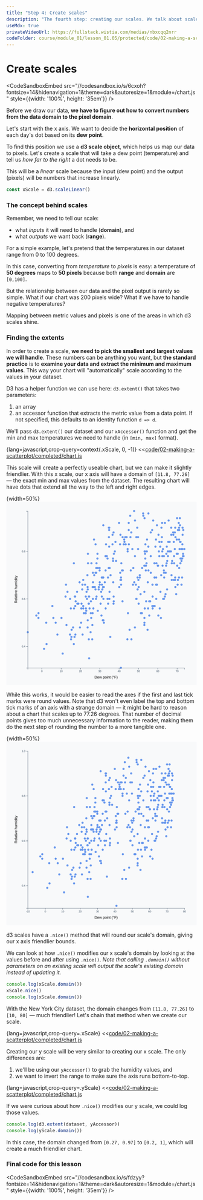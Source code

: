 ```yaml
---
title: "Step 4: Create scales"
description: "The fourth step: creating our scales. We talk about scales in more depth, and learn about d3.extent() & .nice()."
useMdx: true
privateVideoUrl: https://fullstack.wistia.com/medias/nbxcqq2nrr
codeFolder: course/module_01/lesson_01.05/protected/code/02-making-a-scatterplot/end
---
```


# Create scales

<CodeSandboxEmbed
  src="//codesandbox.io/s/6cxoh?fontsize=14&hidenavigation=1&theme=dark&autoresize=1&module=/chart.js"
  style={{width: '100%', height: '35em'}}
/>

Before we draw our data, **we have to figure out how to convert numbers from the data domain to the pixel domain**.

Let's start with the x axis. We want to decide the **horizontal position** of each day's dot based on its **dew point**.

To find this position we use a **d3 scale object**, which helps us map our data to pixels. Let's create a scale that will take a dew point (temperature) and tell us _how far to the right_ a dot needs to be.

This will be a _linear_ scale because the input (dew point) and the output (pixels) will be numbers that increase linearly.

```javascript
const xScale = d3.scaleLinear()
```

### The concept behind scales

Remember, we need to tell our scale:

- what _inputs_ it will need to handle (**domain**), and
- what _outputs_ we want back (**range**).

For a simple example, let's pretend that the temperatures in our dataset range from 0 to 100 degrees.

In this case, converting from _temperature_ to _pixels_ is easy: a temperature of **50 degrees** maps to **50 pixels** because both **range** and **domain** are `[0,100]`.

But the relationship between our data and the pixel output is rarely so simple. What if our chart was 200 pixels wide? What if we have to handle negative temperatures?

Mapping between metric values and pixels is one of the areas in which d3 scales shine.

### Finding the extents

In order to create a scale, **we need to pick the smallest and largest values we will handle**. These numbers can be anything you want, but **the standard practice** is to **examine your data and extract the minimum and maximum values**. This way your chart will "automatically" scale according to the values in your dataset.

D3 has a helper function we can use here: `d3.extent()` that takes two parameters:

1. an array
2. an accessor function that extracts the metric value from a data point. If not specified, this defaults to an identity function `d => d`.

We'll pass `d3.extent()` our dataset and our `xAccessor()` function and get the min and max temperatures we need to handle (in `[min, max]` format).

{lang=javascript,crop-query=context(.xScale, 0, -1)}
<<[code/02-making-a-scatterplot/completed/chart.js](./protected/code/02-making-a-scatterplot/completed/chart.js)

This scale will create a perfectly useable chart, but we can make it slightly friendlier. With this x scale, our x axis will have a domain of `[11.8, 77.26]` — the exact min and max values from the dataset. The resulting chart will have dots that extend all the way to the left and right edges.

{width=50%}
![Finished scatterplot without nice scales](./public/images/2-making-a-scatterplot/scatterplot-not-nice.png)

While this works, it would be easier to read the axes if the first and last tick marks were round values. Note that d3 won't even label the top and bottom tick marks of an axis with a strange domain — it might be hard to reason about a chart that scales up to 77.26 degrees. That number of decimal points gives too much unnecessary information to the reader, making them do the next step of rounding the number to a more tangible one.

{width=50%}
![Finished scatterplot with nice scales](./public/images/2-making-a-scatterplot/scatterplot-finished.png)

d3 scales have a `.nice()` method that will round our scale's domain, giving our x axis friendlier bounds.

We can look at how `.nice()` modifies our x scale's domain by looking at the values before and after using `.nice()`. _Note that  calling `.domain()` without parameters on an existing scale will output the scale's existing domain instead of updating it._

```javascript
console.log(xScale.domain())
xScale.nice()
console.log(xScale.domain())
```

With the New York City dataset, the domain changes from `[11.8, 77.26]` to `[10, 80]` — much friendlier! Let's chain that method when we create our scale.

{lang=javascript,crop-query=.xScale}
<<[code/02-making-a-scatterplot/completed/chart.js](./protected/code/02-making-a-scatterplot/completed/chart.js)

Creating our y scale will be very similar to creating our x scale. The only differences are:

1. we'll be using our `yAccessor()` to grab the humidity values, and
2. we want to invert the range to make sure the axis runs bottom-to-top.

{lang=javascript,crop-query=.yScale}
<<[code/02-making-a-scatterplot/completed/chart.js](./protected/code/02-making-a-scatterplot/completed/chart.js)

If we were curious about how `.nice()` modifies our y scale, we could log those values.

```javascript
console.log(d3.extent(dataset, yAccessor))
console.log(yScale.domain())
```

In this case, the domain changed from `[0.27, 0.97]` to `[0.2, 1]`, which will create a  much friendlier chart.

### Final code for this lesson

<CodeSandboxEmbed
  src="//codesandbox.io/s/fdzyy?fontsize=14&hidenavigation=1&theme=dark&autoresize=1&module=/chart.js"
  style={{width: '100%', height: '35em'}}
/>